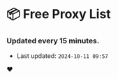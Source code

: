 # :package: Free Proxy List
### Updated every 15 minutes.

- Last updated: `2024-10-11 09:57`

:heart:

